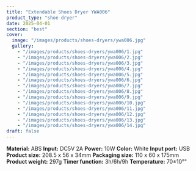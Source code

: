 ```yaml
---
title: "Extendable Shoes Dryer YWA006"
product_type: "shoe dryer"
date: 2025-04-01
section: "best"
cover:
  image: "/images/products/shoes-dryers/ywa006.jpg"
  gallery:
    - "/images/products/shoes-dryers/ywa006/1.jpg"
    - "/images/products/shoes-dryers/ywa006/2.jpg"
    - "/images/products/shoes-dryers/ywa006/3.jpg"
    - "/images/products/shoes-dryers/ywa006/4.jpg"
    - "/images/products/shoes-dryers/ywa006/5.jpg"
    - "/images/products/shoes-dryers/ywa006/6.jpg"
    - "/images/products/shoes-dryers/ywa006/7.jpg"
    - "/images/products/shoes-dryers/ywa006/8.jpg"
    - "/images/products/shoes-dryers/ywa006/9.jpg"
    - "/images/products/shoes-dryers/ywa006/10.jpg"
    - "/images/products/shoes-dryers/ywa006/11.jpg"
    - "/images/products/shoes-dryers/ywa006/12.jpg"
    - "/images/products/shoes-dryers/ywa006/13.jpg"
    - "/images/products/shoes-dryers/ywa006/14.jpg"
draft: false
---
```

**Material:** ABS
**Input:** DC5V 2A
**Power:** 10W
**Color:** White
**Input port:** USB
**Product size:** 208.5 x 56 x 34mm
**Packaging size:** 110 x 60 x 175mm
**Product weight:** 297g
**Timer function:** 3h/6h/9h
**Temperature:** 70±10°"
